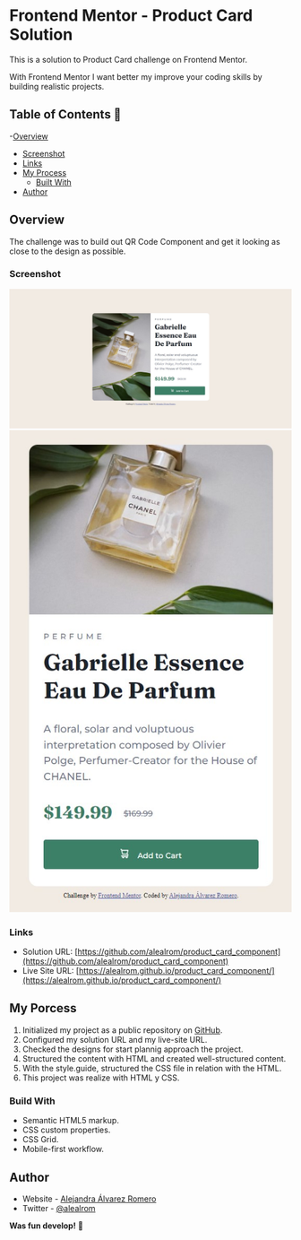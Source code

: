 # Frontend Mentor - Product Card Solution

This is a solution to Product Card challenge on Frontend Mentor.

With Frontend Mentor I want better my improve your coding skills by building realistic projects.

## Table of Contents 👋

-[Overview](#overview)

- [Screenshot](#screenshot)
- [Links](#links)
- [My Process](#my-process)
  - [Built With](#built-with)
- [Author](#author)

## Overview

The challenge was to build out QR Code Component and get it looking as close to the design as possible.

### Screenshot

![](/design/solution-alealrom-desktop.jpg)
![](/design/solution-alealrom-mobile.jpg)

### Links

- Solution URL: [https://github.com/alealrom/product_card_component](https://github.com/alealrom/product_card_component)
- Live Site URL: [https://alealrom.github.io/product_card_component/](https://alealrom.github.io/product_card_component/)

## My Porcess

1. Initialized my project as a public repository on [GitHub](https://github.com/).
2. Configured my solution URL and my live-site URL.
3. Checked the designs for start plannig approach the project.
4. Structured the content with HTML and created well-structured content.
5. With the style.guide, structured the CSS file in relation with the HTML.
6. This project was realize with HTML y CSS.

### Build With

- Semantic HTML5 markup.
- CSS custom properties.
- CSS Grid.
- Mobile-first workflow.

## Author

- Website - [Alejandra Álvarez Romero](https://alealrom.co/)
- Twitter - [@alealrom](https://www.twitter.com/alealrom)

**Was fun develop!** 🚀

